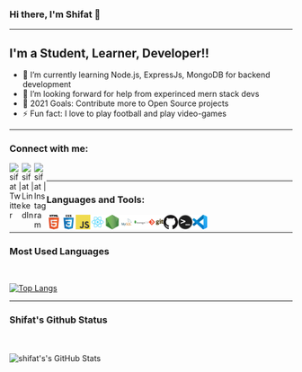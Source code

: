 ### Hi there, I'm Shifat 👋

---

## I'm a Student, Learner, Developer!!

- 🌱 I’m currently learning Node.js, ExpressJs, MongoDB for backend development
- 👯 I’m looking forward for help from experinced mern stack devs
- 🥅 2021 Goals: Contribute more to Open Source projects
- ⚡ Fun fact: I love to play football and play video-games

---

### Connect with me:

[<img align="left" alt="sifat | Twitter" width="22px" src="https://cdn.jsdelivr.net/npm/simple-icons@v3/icons/twitter.svg" />][twitter]
[<img align="left" alt="sifat | LinkedIn" width="22px" src="https://cdn.jsdelivr.net/npm/simple-icons@v3/icons/linkedin.svg" />][linkedin]
[<img align="left" alt="sifat | Instagram" width="22px" src="https://cdn.jsdelivr.net/npm/simple-icons@v3/icons/facebook.svg" />][facebook]

<br />

---

### Languages and Tools:

<img align="left" alt="HTML5" width="26px" src="https://raw.githubusercontent.com/github/explore/80688e429a7d4ef2fca1e82350fe8e3517d3494d/topics/html/html.png" />
<img align="left" alt="CSS3" width="26px" src="https://raw.githubusercontent.com/github/explore/80688e429a7d4ef2fca1e82350fe8e3517d3494d/topics/css/css.png" />
<img align="left" alt="JavaScript" width="26px" src="https://raw.githubusercontent.com/github/explore/80688e429a7d4ef2fca1e82350fe8e3517d3494d/topics/javascript/javascript.png" />
<img align="left" alt="React" width="26px" src="https://raw.githubusercontent.com/github/explore/80688e429a7d4ef2fca1e82350fe8e3517d3494d/topics/react/react.png" />
<img align="left" alt="Node.js" width="26px" src="https://raw.githubusercontent.com/github/explore/80688e429a7d4ef2fca1e82350fe8e3517d3494d/topics/nodejs/nodejs.png" />
<img align="left" alt="MySQL" width="26px" src="https://raw.githubusercontent.com/github/explore/80688e429a7d4ef2fca1e82350fe8e3517d3494d/topics/mysql/mysql.png" />
<img align="left" alt="MongoDB" width="26px" src="https://raw.githubusercontent.com/github/explore/80688e429a7d4ef2fca1e82350fe8e3517d3494d/topics/mongodb/mongodb.png" />
<img align="left" alt="Git" width="26px" src="https://raw.githubusercontent.com/github/explore/80688e429a7d4ef2fca1e82350fe8e3517d3494d/topics/git/git.png" />
<img align="left" alt="GitHub" width="26px" src="https://raw.githubusercontent.com/github/explore/78df643247d429f6cc873026c0622819ad797942/topics/github/github.png" />
<img align="left" alt="Terminal" width="26px" src="https://raw.githubusercontent.com/github/explore/80688e429a7d4ef2fca1e82350fe8e3517d3494d/topics/terminal/terminal.png" />
<img align="left" alt="Visual Studio Code" width="26px" src="https://raw.githubusercontent.com/github/explore/80688e429a7d4ef2fca1e82350fe8e3517d3494d/topics/visual-studio-code/visual-studio-code.png" />
<br />

---

### Most Used Languages

<br />

[![Top Langs](https://github-readme-stats.vercel.app/api/top-langs/?username=shifat0&layout=compact)](https://github.com/shifat0/github-readme-stats)

---

### Shifat's Github Status

<br />
<br />
<img align="left" alt="shifat's's GitHub Stats" src="https://github-readme-stats.vercel.app/api?username=shifat0&show_icons=true&theme=radical" />

[twitter]: https://twitter.com/SifatKh86893561
[facebook]: https://www.facebook.com/profile.php?id=100046112835726
[linkedin]: https://linkedin.com/in/md-shoaib-akhter-shifat-95752a1ba
